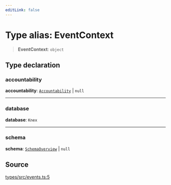 ```yaml
---
editLink: false
---
```


# Type alias: EventContext

> **EventContext**: `object`

## Type declaration

### accountability

**accountability**: [`Accountability`](type-alias.Accountability.md) \| `null`

---

### database

**database**: `Knex`

---

### schema

**schema**: [`SchemaOverview`](type-alias.SchemaOverview.md) \| `null`

## Source

[types/src/events.ts:5](https://github.com/directus/directus/blob/7789a6c53/packages/types/src/events.ts#L5)
